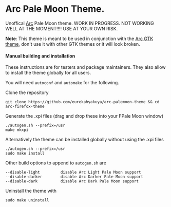 # Arc Pale Moon Theme.

Unoffical [Arc](https://github.com/horst3180/Arc-theme) Pale Moon theme.
WORK IN PROGRESS. NOT WORKING WELL AT THE MOMENT!!!! USE AT YOUR OWN RISK.

**Note**: This theme is meant to be used in conjunction with the [Arc GTK theme](https://github.com/horst3180/Arc-theme), don't use it with other GTK themes or it will look broken.

#### Manual building and installation

These instructions are for testers and package maintainers. They also allow to install the theme globally for all users.

You will need `autoconf` and `automake` for the following.

Clone the repository

    git clone https://github.com/eurekahyakuya/arc-palemoon-theme && cd arc-firefox-theme

Generate the .xpi files (drag and drop these into your FPale Moon window)

    ./autogen.sh --prefix=/usr
    make mkxpi

Alternatively the theme can be installed globally without using the .xpi files

    ./autogen.sh --prefix=/usr
    sudo make install

Other build options to append to `autogen.sh` are

    --disable-light         disable Arc Light Pale Moon support
    --disable-darker        disable Arc Darker Pale Moon support
    --disable-dark          disable Arc Dark Pale Moon support

Uninstall the theme with

    sudo make uninstall
